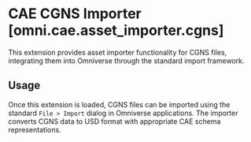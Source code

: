 # CAE CGNS Importer [omni.cae.asset_importer.cgns]

This extension provides asset importer functionality for CGNS files, integrating them into Omniverse through the standard import framework.

## Usage

Once this extension is loaded, CGNS files can be imported using the standard `File > Import` dialog in Omniverse applications.
The importer converts CGNS data to USD format with appropriate CAE schema representations.
